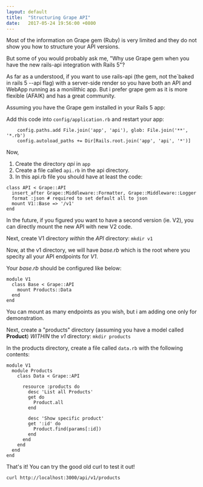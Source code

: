 ```yaml
---
layout: default
title:  "Structuring Grape API"
date:   2017-05-24 19:56:00 +0800
---
```


Most of the information on Grape gem (Ruby) is very limited and they do not show you how to structure your API versions.

But some of you would probably ask me, "Why use Grape gem when you have the new rails-api integration with Rails 5"?

As far as a understood, if you want to use rails-api (the gem, not the`baked in rails 5 --api flag) with a server-side render so you have both an API and WebApp running as a monilithic app. But i prefer grape gem as it is more flexible (AFAIK) and has a great community.

Assuming you have the Grape gem installed in your Rails 5 app:

Add this code into `config/application.rb` and restart your app:
```
    config.paths.add File.join('app', 'api'), glob: File.join('**', '*.rb')
    config.autoload_paths += Dir[Rails.root.join('app', 'api', '*')]
```

Now,
1. Create the directory *api* in `app`
2. Create a file called `api.rb` in the api directory.
3. In this api.rb file you should have at least the code:
```
class API < Grape::API
  insert_after Grape::Middleware::Formatter, Grape::Middleware::Logger
  format :json # required to set default all to json
  mount V1::Base => '/v1'
end
```

In the future, if you figured you want to have a second version (ie. V2), you can directly mount the new API with new V2 code.

Next, create V1 directory *within* the *API* directory:
`mkdir v1`

Now, at the v1 directory, we will have *base.rb* which is the root where you specity all your API endpoints for *V1*.

Your *base.rb* should be configured like below:
```
module V1
  class Base < Grape::API
    mount Products::Data
  end
end
```

You can mount as many endpoints as you wish, but i am adding one only for demonstration.

Next, create a "products" directory (assuming you have a model called **Product**) *WITHIN* the *v1* directory: `mkdir products`

In the products directory, create a file called `data.rb` with the following contents:

```
module V1
  module Products
    class Data < Grape::API

      resource :products do
        desc 'List all Products'
        get do
          Product.all
        end

        desc 'Show specific product'
        get ':id' do
          Product.find(params[:id])
        end
      end
    end
  end
end
```

That's it! You can try the good old curl to test it out!

`curl http://localhost:3000/api/v1/products`
